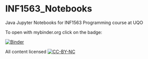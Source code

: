 # INF1563_Notebooks
Java Jupyter Notebooks for INF1563 Programming course at UQO

To open with mybinder.org click on the badge:

[![Binder](https://mybinder.org/badge_logo.svg)](https://mybinder.org/v2/gh/ntartania/INF1563_Notebooks/master)

All content licensed [![CC-BY-NC](https://i.creativecommons.org/l/by-nc/4.0/88x31.png)](http://creativecommons.org/licenses/by-nc/4.0/)
